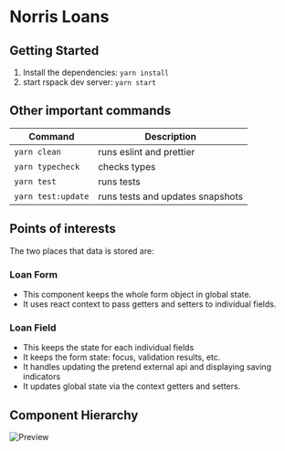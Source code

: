 # Norris Loans

## Getting Started

1. Install the dependencies: `yarn install`
2. start rspack dev server: `yarn start`

## Other important commands

| Command | Description |
| ------------- | ------------- |
| `yarn clean` | runs eslint and prettier |
| `yarn typecheck` | checks types |
| `yarn test` | runs tests |
| `yarn test:update` | runs tests and updates snapshots |

## Points of interests

The two places that data is stored are:

### Loan Form

- This component keeps the whole form object in global state.
- It uses react context to pass getters and setters to individual fields.

### Loan Field

- This keeps the state for each individual fields
- It keeps the form state: focus, validation results, etc.
- It handles updating the pretend external api and displaying saving indicators
- It updates global state via the context getters and setters.

## Component Hierarchy

![Preview](https://docs.google.com/drawings/d/e/2PACX-1vTCee3iOw3BUbLtkfs5-_JoImHYZT3d8bsEed-rinP8gGNrVkvl4wX3x_6XhxpqytAq0ySb6zLmmvyL/pub?w=812&h=718)
